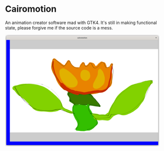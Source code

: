 # Cairomotion

An animation creator software mad with GTK4. It's still in making functional state, please forgive me if the source code is a mess.

![Example](example.png)
